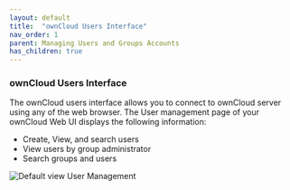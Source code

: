 ```yaml
---
layout: default
title:  "ownCloud Users Interface"
nav_order: 1
parent: Managing Users and Groups Accounts
has_children: true
---
```


### ownCloud Users Interface

The ownCloud users interface allows you to connect to ownCloud server using any of the web browser. The User management page of your ownCloud Web UI displays the following information:
- Create, View, and search users
- View users by group administrator 
- Search groups and users

![Default view User Management](/images/default_view_user_management.jpg)

